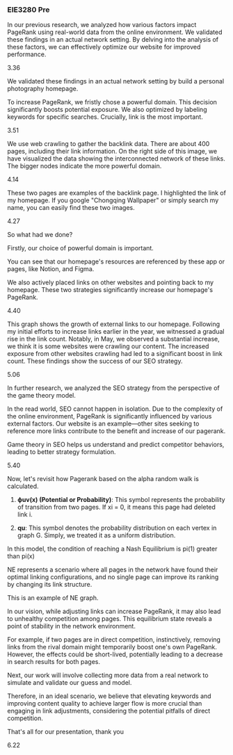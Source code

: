 ### EIE3280 Pre

In our previous research, we analyzed how various factors impact PageRank using real-world data from the online environment. We validated these findings in an actual network setting. By delving into the analysis of these factors, we can effectively optimize our website for improved performance.

3.36

We validated these findings in an actual network setting by build a personal photography homepage.

To increase PageRank, we fristly chose a powerful domain. This decision significantly boosts potential exposure. We also optimized by labeling keywords for specific searches. Crucially, link is the most important.

3.51

We use web crawling to gather the backlink data. There are about 400 pages, including their link information. On the right side of this image, we have visualized the data showing the interconnected network of these links. The bigger nodes indicate the more powerful domain.

4.14

These two pages are examples of the backlink page. I highlighted the link of my homepage. If you google "Chongqing Wallpaper" or simply search my name, you can easily find these two images.

4.27

So what had we done?

Firstly, our choice of powerful domain is important. 

You can see that our homepage's resources are referenced by these app or pages, like Notion, and Figma.

We also actively placed links on other websites and pointing back to my homepage. These two strategies significantly increase our homepage's PageRank. 

4.40

This graph shows the growth of external links to our homepage. Following my initial efforts to increase links earlier in the year, we witnessed a gradual rise in the link count. Notably, in May, we observed a substantial increase, we think it is some websites were crawling our content. The increased exposure from other websites crawling had led to a significant boost in link count. These findings show the success of our SEO strategy.

5.06

In further research, we analyzed the SEO strategy from the perspective of the game theory model.

In the read world,  SEO cannot happen in isolation. Due to the complexity of the online environment, PageRank is significantly influenced by various external factors. Our website is an example—other sites seeking to reference more links contribute to the benefit and increase of our pagerank.

Game theory in SEO helps us understand and predict competitor behaviors, leading to better strategy formulation. 

5.40

Now, let's revisit how Pagerank based on the alpha random walk is calculated.

1. **ϕuv​(x) (Potential or Probability)**: This symbol represents the probability of transition from two pages. If xi = 0, it means this page had deleted link i.

2. **qu​**: This symbol denotes the probability distribution on each vertex in graph G. Simply, we treated it as a uniform distribution.

In this model, the condition of reaching a Nash Equilibrium  is pi(1) greater than pi(x)

NE represents a scenario where all pages in the network have found their optimal linking configurations, and no single page can improve its ranking by changing its link structure. 

This is an example of  NE graph.

In our vision, while adjusting links can increase PageRank, it may also lead to unhealthy competition among pages. This equilibrium state reveals a point of stability in the network environment.

For example, if two pages are in direct competition, instinctively, removing links from the rival domain might temporarily boost one's own PageRank. However, the effects could be short-lived, potentially leading to a decrease in search results for both pages. 

Next, our work will involve collecting more data from a real network to simulate and validate our guess and model.

Therefore, in an ideal scenario, we believe that elevating keywords and improving content quality to achieve larger flow is more crucial than engaging in link adjustments, considering the potential pitfalls of direct competition.

That's all for our presentation, thank you

6.22


